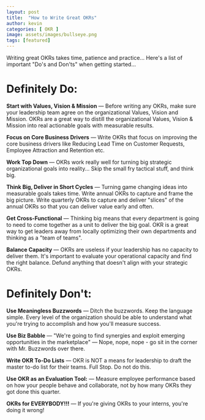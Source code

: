 ```yaml
---
layout: post
title:  "How to Write Great OKRs"
author: kevin
categories: [ OKR ]
image: assets/images/bullseye.png
tags: [featured]
---
```


Writing great OKRs takes time, patience and practice... Here's a list of important "Do's and Don'ts" when getting started...

# Definitely Do:

**Start with Values, Vision & Mission** — Before writing any OKRs, make sure your leadership team agree on the organizational Values, Vision and Mission. OKRs are a great way to distill the organizational Values, Vision & Mission into real actionable goals with measurable results.

**Focus on Core Business Drivers** — Write OKRs that focus on improving the core business drivers like Reducing Lead Time on Customer Requests, Employee Attraction and Retention etc.

**Work Top Down** — OKRs work really well for turning big strategic organizational goals into reality... Skip the small fry tactical stuff, and think big.

**Think Big, Deliver in Short Cycles** — Turning game changing ideas into measurable goals takes time. Write annual OKRs to capture and frame the big picture. Write quarterly OKRs to capture and deliver "slices" of the annual OKRs so that you can deliver value early and often.

**Get Cross-Functional** — Thinking big means that every department is going to need to come together as a unit to deliver the big goal. OKR is a great way to get leaders away from locally optimizing their own departments and thinking as a "team of teams".

**Balance Capacity** — OKRs are useless if your leadership has no capacity to deliver them. It's important to evaluate your operational capacity and find the right balance. Defund anything that doesn't align with your strategic OKRs.

# Definitely Don't:

**Use Meaningless Buzzwords** — Ditch the buzzwords. Keep the language simple. Every level of the organization should be able to understand what you're trying to accomplish and how you'll measure success.

**Use Biz Babble** — "We're going to find synergies and exploit emerging opportunities in the marketplace" — Nope, nope, nope - go sit in the corner with Mr. Buzzwords over there.

**Write OKR To-Do Lists** — OKR is NOT a means for leadership to draft the master to-do list for their teams. Full Stop. Do not do this.

**Use OKR as an Evaluation Tool:** — Measure employee performance based on how your people behave and collaborate, not by how many OKRs they got done this quarter.

**OKRs for EVERYBODY!!!** — If you're giving OKRs to your interns, you're doing it wrong!
